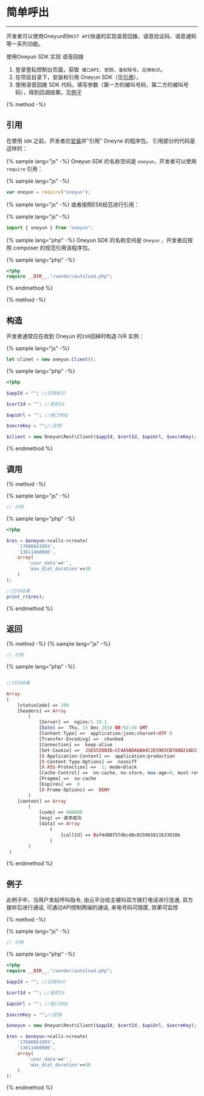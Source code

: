 # 简单呼出

<!-- toc -->

 --------------------------------------------------------------------------------
 开发者可以使用Oneyun的`REST API`快速的实现语音回拨、语音验证码、语音通知等一系列功能。


 使用Oneyun SDK 实现 语音回拨


 1. 登录壹耘控制台页面，获取` 接口API`、`密钥`、`鉴权账号`、`应用标识`。
 2. 在项目目录下，安装和引用 Oneyun SDK（见[引用](#引用)）。
 3. 使用语音回拨 SDK 代码，填写参数（第一方的被叫号码，第二方的被叫号码），得到回调结果。见[例子](#例子)


{% method -%}

## 引用

在使用 `SDK` 之前，开发者应[安装](../abstract.md#安装)并"引用" Oneyne 的程序包。 引用部分的代码是这样的：

{% sample lang="js" -%} Oneyun SDK 的名称空间是 `oneyun`，开发者可以使用 `require` 引用：

{% sample lang="js" -%}

```javascript
var oneyun = require("oneyun");
```

{% sample lang="js" -%} 或者按照ES6规范进行引用：

{% sample lang="js" -%}

```javascript
import { oneyun } from "oneyun";
```

{% sample lang="php" -%} Oneyun SDK 的名称空间是 `Oneyun` ，开发者应按照 composer 的规范引用该程序包。

{% sample lang="php" -%}

```php
<?php
require __DIR__."/vendor/autoload.php";

```

{% endmethod %}

{% method -%}

## 构造

开发者通常应在收到 Oneyun 的`IVR`回掉时构造 IVR 实例：

{% sample lang="js" -%}

```javascript
let clinet = new oneyun.Client();
```

{% sample lang="php" -%}

```php
<?php

$appId = ""; //应用标识

$certId = ""; //鉴权Id

$apiUrl = ""; //接口地址

$secreKey = "";//密钥

$client = new Oneyun\Rest\Client($appId, $certId, $apiUrl, $secreKey);

```

{% endmethod %}

## 调用
{% method -%}

{% sample lang="js" -%}

```javascript
// 示例
```

{% sample lang="php" -%}

```php
<?php

$res = $oneyun->calls->create(
    '17606661993',
    '13611460986',
    array(
        'user_data'=>'',
        'max_dial_duration'=>30
    )
);

//打印结果
print_r($res);

```

{% endmethod %}



## 返回
{% method -%}
{% sample lang="js" -%}

```javascript
// 示例
```

{% sample lang="php" -%}

```php

//打印结果

Array
(
    [statusCode] => 200
    [headers] => Array
        (
            [Server] =>  nginx/1.10.1
            [Date] =>  Thu, 15 Dec 2016 08:02:34 GMT
            [Content-Type] =>  application/json;charset=UTF-8
            [Transfer-Encoding] =>  chunked
            [Connection] =>  keep-alive
            [Set-Cookie] =>  JSESSIONID=CC4A5BDA6B84C2E5983CB780B21AD11A; Path=/; HttpOnly
            [X-Application-Context] =>  application:production
            [X-Content-Type-Options] =>  nosniff
            [X-XSS-Protection] =>  1; mode=block
            [Cache-Control] =>  no-cache, no-store, max-age=0, must-revalidate
            [Pragma] =>  no-cache
            [Expires] =>  0
            [X-Frame-Options] =>  DENY
        )
    [content] => Array
        (
            [code] => 000000
            [msg] => 请求成功
            [data] => Array
                (
                    [callId] => 8af4d88f57dbcd0c015901811633018b
                )
        )
 )

```

{% endmethod %}

## 例子

此例子中，当用户发起呼叫指令, 由云平台给主被叫双方拨打电话进行连通, 双方接听后进行通话, 可通过API控制两端的通话, 来电号码可隐匿, 效果可监控


{% method -%}

{% sample lang="js" -%}

```javascript
// 示例
```

{% sample lang="php" -%}

```php
<?php
require __DIR__."/vendor/autoload.php";

$appId = ""; //应用标识

$certId = ""; //鉴权Id

$apiUrl = ""; //接口地址

$secreKey = "";//密钥

$oneyun = new Oneyun\Rest\Client($appId, $certId, $apiUrl, $secreKey);

$res = $oneyun->calls->create(
    '17606661993',
    '13611460986',
    array(
        'user_data'=>'',
        'max_dial_duration'=>30
    )
);
```



{% endmethod %}
